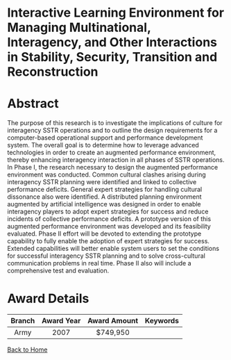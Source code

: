 
Interactive Learning Environment for Managing Multinational, Interagency, and Other Interactions in Stability, Security, Transition and Reconstruction
======================================================================================================================================================

# Abstract


The purpose of this research is to investigate the implications of culture for interagency SSTR operations and to outline the design requirements for a computer-based operational support and performance development system. The overall goal is to determine how to leverage advanced technologies in order to create an augmented performance environment, thereby enhancing interagency interaction in all phases of SSTR operations. In Phase I, the research necessary to design the augmented performance environment was conducted. Common cultural clashes arising during interagency SSTR planning were identified and linked to collective performance deficits. General expert strategies for handling cultural dissonance also were identified. A distributed planning environment augmented by artificial intelligence was designed in order to enable interagency players to adopt expert strategies for success and reduce incidents of collective performance deficits. A prototype version of this augmented performance environment was developed and its feasibility evaluated. Phase II effort will be devoted to extending the prototype capability to fully enable the adoption of expert strategies for success. Extended capabilities will better enable system users to set the conditions for successful interagency SSTR planning and to solve cross-cultural communication problems in real time. Phase II also will include a comprehensive test and evaluation.  

# Award Details

|Branch|Award Year|Award Amount|Keywords|
| :---: | :---: | :---: | :---: |
|Army|2007|$749,950||
  
  


[Back to Home](https://github.com/chrischow/dod_sbir_awards#2282)